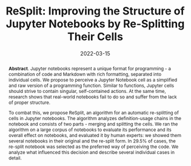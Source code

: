 ---
title: "ReSplit: Improving the Structure of Jupyter Notebooks by Re-Splitting Their Cells"
authors: '<i>Sergey Titov, Yaroslav Golubev, and Timofey Bryksin</i>'
status: "published"
collection: publications
permalink: /publications/2022-03-15-resplit
date: 2022-03-15
venue: "the proceedings of <b>SANER'22</b>"
pdf: 'https://arxiv.org/abs/2112.14825'
data: 'https://github.com/JetBrains-Research/ReSplit'
paperurl: 'https://doi.org/10.1109/SANER53432.2022.00066'
counter_id: 'C16'
level: 'A'
abstract: "<p><b>Abstract</b>. Jupyter notebooks represent a unique format for programming - a combination of code and Markdown with rich formatting, separated into individual cells. We propose to perceive a Jupyter Notebook cell as a simplified and raw version of a programming function. Similar to functions, Jupyter cells should strive to contain singular, self-contained actions. At the same time, research shows that real-world notebooks fail to do so and suffer from the lack of proper structure.</p><p>To combat this, we propose ReSplit, an algorithm for an automatic re-splitting of cells in Jupyter notebooks. The algorithm analyzes definition-usage chains in the notebook and consists of two parts - merging and splitting the cells. We ran the algorithm on a large corpus of notebooks to evaluate its performance and its overall effect on notebooks, and evaluated it by human experts: we showed them several notebooks in their original and the re-split form. In 29.5% of cases, the re-split notebook was selected as the preferred way of perceiving the code. We analyze what influenced this decision and describe several individual cases in detail.</p>"
---